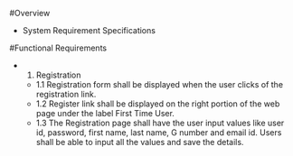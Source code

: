 #Overview

* System Requirement Specifications



#Functional Requirements

* 1. Registration
  * 1.1 Registration form shall be displayed when the user clicks of the registration link.
  * 1.2 Register link shall be displayed on the right portion of the web page under the label First Time User.
  * 1.3 The Registration page shall have the user input values like user id, password, first name, last name, G number and email id. Users        shall be able to input all the values and save the details.
   
